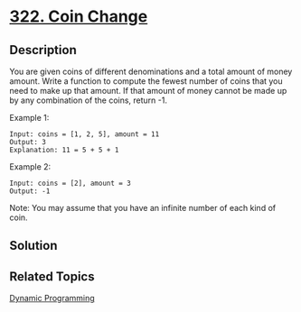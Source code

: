 # [322. Coin Change](https://leetcode.com/problems/coin-change)

## Description

You are given coins of different denominations and a total amount of money amount. Write a function to compute the fewest number of coins that you need to make up that amount. If that amount of money cannot be made up by any combination of the coins, return -1.

Example 1:

```
Input: coins = [1, 2, 5], amount = 11
Output: 3 
Explanation: 11 = 5 + 5 + 1
```

Example 2:

```
Input: coins = [2], amount = 3
Output: -1
```

Note:
You may assume that you have an infinite number of each kind of coin.

## Solution



## Related Topics

[Dynamic Programming](https://leetcode.com/tag/dynamic-programming/) 